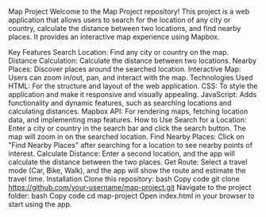 Map Project
Welcome to the Map Project repository! This project is a web application that allows users to search for the location of any city or country, calculate the distance between two locations, and find nearby places. It provides an interactive map experience using Mapbox.

Key Features
Search Location: Find any city or country on the map.
Distance Calculation: Calculate the distance between two locations.
Nearby Places: Discover places around the searched location.
Interactive Map: Users can zoom in/out, pan, and interact with the map.
Technologies Used
HTML: For the structure and layout of the web application.
CSS: To style the application and make it responsive and visually appealing.
JavaScript: Adds functionality and dynamic features, such as searching locations and calculating distances.
Mapbox API: For rendering maps, fetching location data, and implementing map features.
How to Use
Search for a Location: Enter a city or country in the search bar and click the search button. The map will zoom in on the searched location.
Find Nearby Places: Click on "Find Nearby Places" after searching for a location to see nearby points of interest.
Calculate Distance: Enter a second location, and the app will calculate the distance between the two places.
Get Route: Select a travel mode (Car, Bike, Walk), and the app will show the route and estimate the travel time.
Installation
Clone this repository:
bash
Copy code
git clone https://github.com/your-username/map-project.git
Navigate to the project folder:
bash
Copy code
cd map-project
Open index.html in your browser to start using the app.
